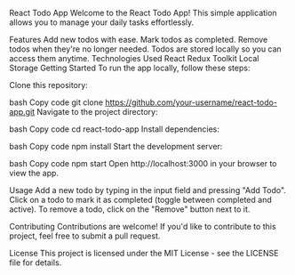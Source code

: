 React Todo App
Welcome to the React Todo App! This simple application allows you to manage your daily tasks effortlessly.

Features
Add new todos with ease.
Mark todos as completed.
Remove todos when they're no longer needed.
Todos are stored locally so you can access them anytime.
Technologies Used
React
Redux Toolkit
Local Storage
Getting Started
To run the app locally, follow these steps:

Clone this repository:

bash
Copy code
git clone https://github.com/your-username/react-todo-app.git
Navigate to the project directory:

bash
Copy code
cd react-todo-app
Install dependencies:

bash
Copy code
npm install
Start the development server:

bash
Copy code
npm start
Open http://localhost:3000 in your browser to view the app.

Usage
Add a new todo by typing in the input field and pressing "Add Todo".
Click on a todo to mark it as completed (toggle between completed and active).
To remove a todo, click on the "Remove" button next to it.

Contributing
Contributions are welcome! If you'd like to contribute to this project, feel free to submit a pull request.

License
This project is licensed under the MIT License - see the LICENSE file for details.
